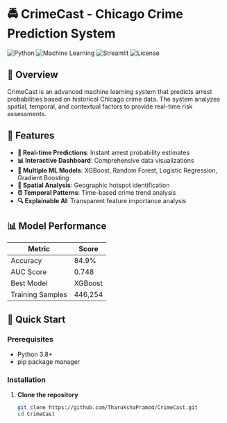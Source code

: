 # 🚔 CrimeCast - Chicago Crime Prediction System

![Python](https://img.shields.io/badge/Python-3.8%2B-blue)
![Machine Learning](https://img.shields.io/badge/Machine-Learning-orange)
![Streamlit](https://img.shields.io/badge/Web%20Framework-Streamlit-red)
![License](https://img.shields.io/badge/License-MIT-green)

## 📖 Overview

CrimeCast is an advanced machine learning system that predicts arrest probabilities based on historical Chicago crime data. The system analyzes spatial, temporal, and contextual factors to provide real-time risk assessments.

## 🎯 Features

- **🔮 Real-time Predictions**: Instant arrest probability estimates
- **📊 Interactive Dashboard**: Comprehensive data visualizations
- **🤖 Multiple ML Models**: XGBoost, Random Forest, Logistic Regression, Gradient Boosting
- **📍 Spatial Analysis**: Geographic hotspot identification
- **⏰ Temporal Patterns**: Time-based crime trend analysis
- **🔍 Explainable AI**: Transparent feature importance analysis

## 📊 Model Performance

| Metric | Score |
|--------|-------|
| Accuracy | 84.9% |
| AUC Score | 0.748 |
| Best Model | XGBoost |
| Training Samples | 446,254 |

## 🚀 Quick Start

### Prerequisites
- Python 3.8+
- pip package manager

### Installation

1. **Clone the repository**
   ```bash
   git clone https://github.com/TharukshaPramod/CrimeCast.git
   cd CrimeCast